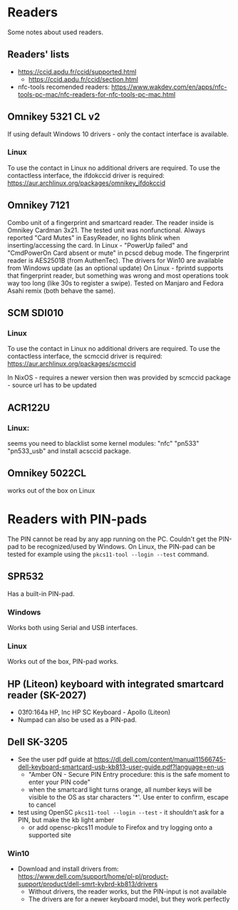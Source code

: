 # Readers
Some notes about used readers.
## Readers' lists
- https://ccid.apdu.fr/ccid/supported.html
  - https://ccid.apdu.fr/ccid/section.html
- nfc-tools recomended readers: https://www.wakdev.com/en/apps/nfc-tools-pc-mac/nfc-readers-for-nfc-tools-pc-mac.html
## Omnikey 5321 CL v2
If using default Windows 10 drivers - only the contact interface is available.

### Linux
To use the contact in Linux no additional drivers are required.
To use the contactless interface, the ifdokccid driver is required:
https://aur.archlinux.org/packages/omnikey_ifdokccid

## Omnikey 7121
Combo unit of a fingerprint and smartcard reader.
The reader inside is Omnikey Cardman 3x21. The tested unit was nonfunctional. Always reported "Card Mutes" in EasyReader, no lights blink when inserting/accessing the card. In Linux - "PowerUp failed" and "CmdPowerOn Card absent or mute" in pcscd debug mode.
The fingerprint reader is AES2501B (from AuthenTec). The drivers for Win10 are available from Windows update (as an optional update)
On Linux - fprintd supports that fingerprint reader, but something was wrong and most operations took way too long (like 30s to register a swipe). Tested on Manjaro and Fedora Asahi remix (both behave the same).

## SCM SDI010
### Linux
To use the contact in Linux no additional drivers are required.
To use the contactless interface, the scmccid driver is required:
https://aur.archlinux.org/packages/scmccid

In NixOS - requires a newer version then was provided by scmccid package - source url has to be updated

## ACR122U

### Linux:
seems you need to blacklist some kernel modules: "nfc" "pn533" "pn533_usb" and install acsccid package.

## Omnikey 5022CL
works out of the box on Linux

# Readers with PIN-pads
The PIN cannot be read by any app running on the PC. Couldn't get the PIN-pad to be recognized/used by Windows. On Linux, the PIN-pad can be tested for example using the `pkcs11-tool --login --test` command.
## SPR532
Has a built-in PIN-pad.
### Windows
Works both using Serial and USB interfaces.
### Linux
Works out of the box, PIN-pad works.

## HP (Liteon) keyboard with integrated smartcard reader (SK-2027)
- 03f0:164a HP, Inc HP SC Keyboard - Apollo (Liteon)
- Numpad can also be used as a PIN-pad.
## Dell SK-3205
- See the user pdf guide at https://dl.dell.com/content/manual11566745-dell-keyboard-smartcard-usb-kb813-user-guide.pdf?language=en-us
  - "Amber ON - Secure PIN Entry procedure: this is the safe moment to enter your PIN code"
  - when the smartcard light turns orange, all number keys will be visible to the OS as star characters '*'. Use enter to confirm, escape to cancel
- test using OpenSC `pkcs11-tool --login --test` - it shouldn't ask for a PIN, but make the kb light amber
  - or add opensc-pkcs11 module to Firefox and try logging onto a supported site

### Win10
- Download and install drivers from: https://www.dell.com/support/home/pl-pl/product-support/product/dell-smrt-kybrd-kb813/drivers
  - Without drivers, the reader works, but the PIN-input is not available
  - The drivers are for a newer keyboard model, but they work perfectly
